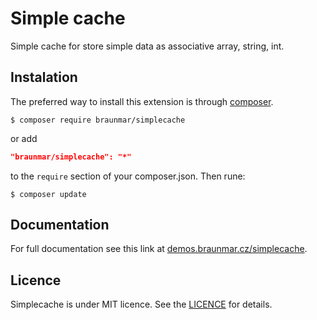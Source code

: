 Simple cache
==============================

Simple cache for store simple data as associative array, string, int.

Instalation
-----------
The preferred way to install this extension is through [composer](http://getcomposer.org/download/).


```
$ composer require braunmar/simplecache
```

or add

```json
"braunmar/simplecache": "*"
```

to the `require` section of your composer.json. Then rune:

```
$ composer update
```


Documentation
-------------

For full documentation see this link at [demos.braunmar.cz/simplecache](http://demos.braunmar.cz/simplecache).

Licence
-------

Simplecache is under MIT licence. See the [LICENCE](https://github.com/braunmar/simplecache/blob/master/LICENSE) for details.
